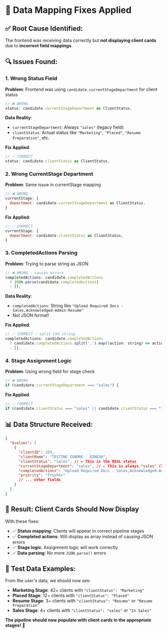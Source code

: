 # 🔧 Data Mapping Fixes Applied

## ✅ **Root Cause Identified:**

The frontend was receiving data correctly but **not displaying client cards** due to **incorrect field mappings**.

## 🔍 **Issues Found:**

### **1. Wrong Status Field**

**Problem**: Frontend was using `candidate.currentStageDepartment` for client status

```javascript
// ❌ WRONG
status: candidate.currentStageDepartment as ClientStatus,
```

**Data Reality**:

- `currentStageDepartment`: Always `"sales"` (legacy field)
- `clientStatus`: Actual status like `"Marketing"`, `"Placed"`, `"Resume Preparation"`, etc.

**Fix Applied**:

```javascript
// ✅ CORRECT
status: candidate.clientStatus as ClientStatus,
```

### **2. Wrong CurrentStage Department**

**Problem**: Same issue in currentStage mapping

```javascript
// ❌ WRONG
currentStage: {
  department: candidate.currentStageDepartment as ClientStatus,
}
```

**Fix Applied**:

```javascript
// ✅ CORRECT
currentStage: {
  department: candidate.clientStatus as ClientStatus,
}
```

### **3. CompletedActions Parsing**

**Problem**: Trying to parse string as JSON

```javascript
// ❌ WRONG - causes errors
completedActions: candidate.completedActions
  ? JSON.parse(candidate.completedActions)
  : [],
```

**Data Reality**:

- `completedActions`: String like `"Upload Required Docs - Sales,Acknowledged-Admin-Resume"`
- Not JSON format!

**Fix Applied**:

```javascript
// ✅ CORRECT - split CSV string
completedActions: candidate.completedActions
  ? candidate.completedActions.split(',').map((action: string) => action.trim())
  : [],
```

### **4. Stage Assignment Logic**

**Problem**: Using wrong field for stage check

```javascript
// ❌ WRONG
if (candidate.currentStageDepartment === "sales") {
```

**Fix Applied**:

```javascript
// ✅ CORRECT
if (candidate.clientStatus === "sales" || candidate.clientStatus === "In Sales") {
```

## 📊 **Data Structure Received:**

```json
{
  "$values": [
    {
      "clientID": 169,
      "clientName": "TESTING IGNORE - DINESH",
      "clientStatus": "sales", // ← This is the REAL status
      "currentStageDepartment": "sales", // ← This is always "sales" (legacy)
      "completedActions": "Upload Required Docs - Sales,Acknowledged-Admin-Resume", // ← CSV string
      "priority": "fresher"
      // ... other fields
    }
  ]
}
```

## 🎯 **Result: Client Cards Should Now Display**

With these fixes:

- ✅ **Status mapping**: Clients will appear in correct pipeline stages
- ✅ **Completed actions**: Will display as array instead of causing JSON errors
- ✅ **Stage logic**: Assignment logic will work correctly
- ✅ **Data parsing**: No more `JSON.parse()` errors

## 🧪 **Test Data Examples:**

From the user's data, we should now see:

- **Marketing Stage**: 42+ clients with `"clientStatus": "Marketing"`
- **Placed Stage**: 12+ clients with `"clientStatus": "Placed"`
- **Resume Stage**: 3+ clients with `"clientStatus": "Resume"` or `"Resume Preparation"`
- **Sales Stage**: 4+ clients with `"clientStatus": "sales"` or `"In Sales"`

**The pipeline should now populate with client cards in the appropriate stages!** 🎉
